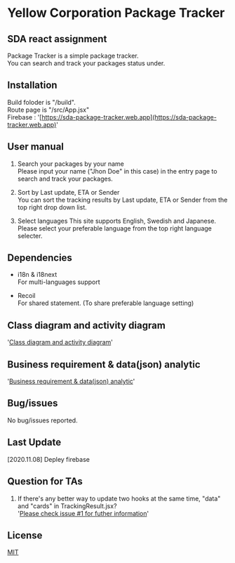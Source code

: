 # Yellow Corporation Package Tracker

## SDA react assignment

Package Tracker is a simple package tracker.  
You can search and track your packages status under.

## Installation

Build foloder is "/build".  
Route page is "/src/App.jsx"  
Firebase : '[https://sda-package-tracker.web.app](https://sda-package-tracker.web.app)'

## User manual

1. Search your packages by your name  
   Please input your name ("Jhon Doe" in this case) in the entry page to search and track your packages.

2. Sort by Last update, ETA or Sender  
   You can sort the tracking results by Last update, ETA or Sender from the top right drop down list.

3. Select languages
   This site supports English, Swedish and Japanese.
   Please select your preferable language from the top right language selecter.

## Dependencies

- i18n & i18next  
  For multi-languages support

- Recoil  
  For shared statement. (To share preferable language setting)

## Class diagram and activity diagram

'[Class diagram and activity diagram](https://drive.google.com/file/d/1ZPZFC3kEt-FhB211yppsOoWCfLqH85lW/view?usp=sharing)'

## Business requirement & data(json) analytic

'[Business requirement & data(json) analytic](https://docs.google.com/spreadsheets/d/1QzxyQG3TT45rRh7XErl9EbiCbTLRGJDu5l8evuvpJEU/edit?usp=sharing)'

## Bug/issues

No bug/issues reported.

## Last Update

[2020.11.08] Depley firebase

## Question for TAs

1. If there's any better way to update two hooks at the same time, "data" and "cards" in TrackingResult.jsx?  
   '[Please check issue #1 for futher information](https://git.2020.school/kaori_persson/new-package-traker/-/issues/1)'

## License

[MIT](https://choosealicense.com/licenses/mit/)
